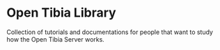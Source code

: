 # Open Tibia Library
Collection of tutorials and documentations for people that want to study how the Open Tibia Server works.
